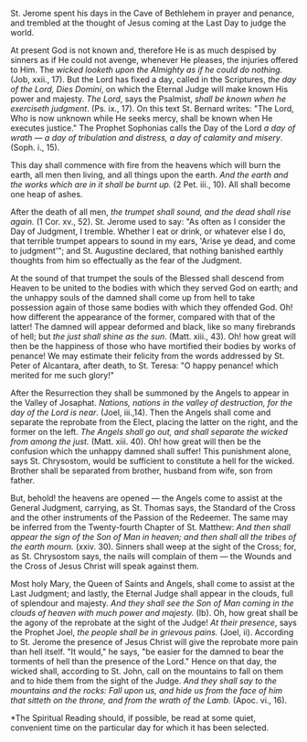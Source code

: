 
St. Jerome spent his days in the Cave of Bethlehem in prayer and penance, and trembled at the thought of Jesus coming at the Last Day to judge the world.

At present God is not known and, therefore He is as much despised by sinners as if He could not avenge, whenever He pleases, the injuries offered to Him. The *wicked looketh upon the Almighty as if he could do nothing.* (Job, xxii., 17). But the Lord has fixed a day, called in the Scriptures, *the day of the Lord, Dies Domini*, on which the Eternal Judge will make known His power and majesty. *The Lord*, says the Psalmist, *shall be known when he exerciseth judgment*. (Ps. ix., 17). On this text St. Bernard writes: \"The Lord, Who is now unknown while He seeks mercy, shall be known when He executes justice.\" The Prophet Sophonias calls the Day of the Lord *a day of wrath — a day of tribulation and distress, a day of calamity and misery*. (Soph. i., 15).

This day shall commence with fire from the heavens which will burn the earth, all men then living, and all things upon the earth. *And the earth and the works which are in it shall be burnt up.* (2 Pet. iii., 10). All shall become one heap of ashes.

After the death of all men, *the trumpet shall sound, and the dead shall rise again.* (1 Cor. xv., 52). St. Jerome used to say: \"As often as I consider the Day of Judgment, I tremble. Whether I eat or drink, or whatever else I do, that terrible trumpet appears to sound in my ears, \'Arise ye dead, and come to judgment\'\"; and St. Augustine declared, that nothing banished earthly thoughts from him so effectually as the fear of the Judgment.

At the sound of that trumpet the souls of the Blessed shall descend from Heaven to be united to the bodies with which they served God on earth; and the unhappy souls of the damned shall come up from hell to take possession again of those same bodies with which they offended God. Oh! how different the appearance of the former, compared with that of the latter! The damned will appear deformed and black, like so many firebrands of hell; but *the just shall shine as the sun*. (Matt. xiii., 43). Oh! how great will then be the happiness of those who have mortified their bodies by works of penance! We may estimate their felicity from the words addressed by St. Peter of Alcantara, after death, to St. Teresa: \"O happy penance! which merited for me such glory!\"

After the Resurrection they shall be summoned by the Angels to appear in the Valley of Josaphat. *Nations, nations in the valley of destruction, for the day of the Lord is near*. (Joel, iii.,14). Then the Angels shall come and separate the reprobate from the Elect, placing the latter on the right, and the former on the left. *The Angels shall go out, and shall separate the wicked from among the just.* (Matt. xiii. 40). Oh! how great will then be the confusion which the unhappy damned shall suffer! This punishment alone, says St. Chrysostom, would be sufficient to constitute a hell for the wicked. Brother shall be separated from brother, husband from wife, son from father.

But, behold! the heavens are opened — the Angels come to assist at the General Judgment, carrying, as St. Thomas says, the Standard of the Cross and the other instruments of the Passion of the Redeemer. The same may be inferred from the Twenty-fourth Chapter of St. Matthew: *And then shall appear the sign of the Son of Man in heaven; and then shall all the tribes of the earth mourn.* (xxiv. 30). Sinners shall weep at the sight of the Cross; for, as St. Chrysostom says, the nails will complain of them — the Wounds and the Cross of Jesus Christ will speak against them.

Most holy Mary, the Queen of Saints and Angels, shall come to assist at the Last Judgment; and lastly, the Eternal Judge shall appear in the clouds, full of splendour and majesty. *And they shall see the Son of Man coming in the clouds of heaven with much power and majesty.* (Ib). Oh, how great shall be the agony of the reprobate at the sight of the Judge! *At their presence*, says the Prophet Joel, *the people shall be in grievous pains.* (Joel, ii). According to St. Jerome the presence of Jesus Christ will give the reprobate more pain than hell itself. \"It would,\" he says, \"be easier for the damned to bear the torments of hell than the presence of the Lord.\" Hence on that day, the wicked shall, according to St. John, call on the mountains to fall on them and to hide them from the sight of the Judge. *And they shall say to the mountains and the rocks: Fall upon us, and hide us from the face of him that sitteth on the throne, and from the wrath of the Lamb.* (Apoc. vi., 16).

\*The Spiritual Reading should, if possible, be read at some quiet, convenient time on the particular day for which it has been selected.

